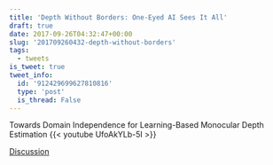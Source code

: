 ```yaml
---
title: 'Depth Without Borders: One-Eyed AI Sees It All'
draft: true
date: 2017-09-26T04:32:47+00:00
slug: '201709260432-depth-without-borders'
tags:
  - tweets
is_tweet: true
tweet_info:
  id: '912429699627810816'
  type: 'post'
  is_thread: False
---
```




Towards Domain Independence for Learning-Based Monocular Depth Estimation {{< youtube UfoAkYLb-5I >}}

[Discussion](https://x.com/sytelus/status/912429699627810816)
